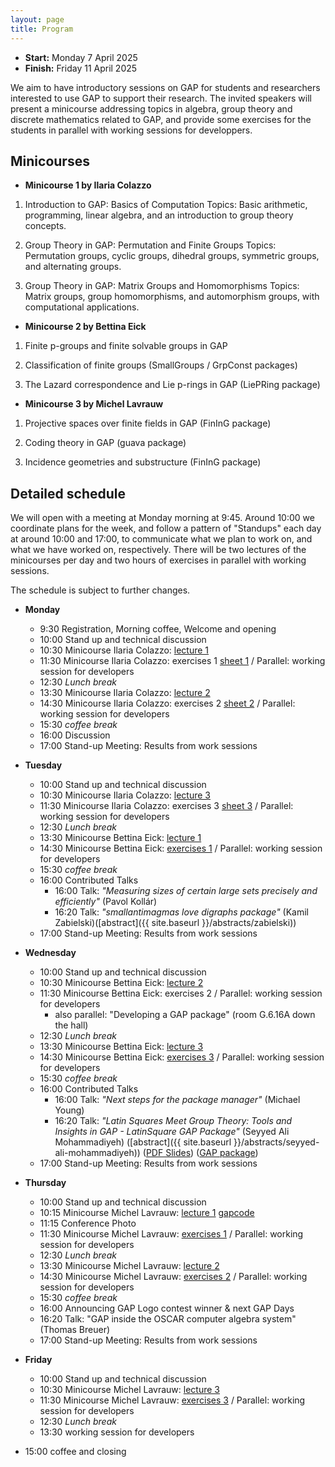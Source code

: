 ```yaml
---
layout: page
title: Program
---
```



* __Start:__ Monday 7 April 2025 <!-- , 9:00 UTC -->
* __Finish:__ Friday 11 April 2025

We aim to have introductory sessions on GAP for students and researchers interested to use GAP to support their research. The invited speakers will present a minicourse addressing topics in algebra, group theory and discrete mathematics related to GAP, and provide some exercises for the students in parallel with working sessions for developpers. 

<!--
But we are looking for more talks, so please <a href="mailto:{{site.email}}">contact us via email</a> and let us know if you would like to give a talk about your research! We welcome talks about computational mathematics research, which utilised GAP.-->

## Minicourses

- **Minicourse 1 by Ilaria Colazzo**

1. Introduction to GAP: Basics of Computation
Topics: Basic arithmetic, programming, linear algebra, and an introduction to group theory concepts.

2. Group Theory in GAP: Permutation and Finite Groups
Topics: Permutation groups, cyclic groups, dihedral groups, symmetric groups, and alternating groups.

3. Group Theory in GAP: Matrix Groups and Homomorphisms
Topics: Matrix groups, group homomorphisms, and automorphism groups, with computational applications.

- **Minicourse 2 by Bettina Eick**

1. Finite p-groups and finite solvable groups in GAP

2. Classification of finite groups (SmallGroups / GrpConst packages)

3. The Lazard correspondence and Lie p-rings in GAP (LiePRing package)

- **Minicourse 3 by Michel Lavrauw**

1. Projective spaces over finite fields in GAP (FinInG package)

2. Coding theory in GAP (guava package)

3. Incidence geometries and substructure (FinInG package)


## Detailed schedule

We will open with a meeting at Monday morning at 9:45. Around 10:00 we coordinate plans for the week,
and follow a pattern of "Standups" each day at around 10:00 and 17:00, to
communicate what we plan to work on, and what we have worked on, respectively. There will be two lectures of the minicourses per day 
and two hours of exercises in parallel with working sessions. 

The schedule is subject to further changes. 
- **Monday**

  - 9:30 Registration, Morning coffee, Welcome and opening
  - 10:00 Stand up and technical discussion
  - 10:30 Minicourse Ilaria Colazzo: [lecture 1](https://www.ilariacolazzo.info/gap/slides/lecture1.html)
  - 11:30 Minicourse Ilaria Colazzo: exercises 1 [sheet 1](https://www.ilariacolazzo.info/gap/tutorials/sheet1/) / Parallel: working session for developers
  - 12:30 *Lunch break*
  - 13:30 Minicourse Ilaria Colazzo: [lecture 2](https://www.ilariacolazzo.info/gap/slides/lecture2.html)
  - 14:30 Minicourse Ilaria Colazzo: exercises 2 [sheet 2](https://www.ilariacolazzo.info/gap/tutorials/sheet2/) / Parallel: working session for developers
  - 15:30 *coffee break*
  - 16:00 Discussion
  - 17:00 Stand-up Meeting: Results from work sessions

- **Tuesday**

  - 10:00 Stand up and technical discussion
  - 10:30 Minicourse Ilaria Colazzo: [lecture 3](https://www.ilariacolazzo.info/gap/slides/lecture3.html)
  - 11:30 Minicourse Ilaria Colazzo: exercises 3 [sheet 3](https://www.ilariacolazzo.info/gap/tutorials/sheet3/) / Parallel: working session for developers
  - 12:30 *Lunch break*
  - 13:30 Minicourse Bettina Eick: [lecture 1](bettina.pdf)
  - 14:30 Minicourse Bettina Eick: [exercises 1](bettinaexercise1.pdf)  / Parallel: working session for developers
  - 15:30 *coffee break*
  - 16:00 Contributed Talks
    - 16:00 Talk: *"Measuring sizes of certain large sets precisely and efficiently"* (Pavol Kollár)
    - 16:20 Talk: *"smallantimagmas love digraphs package"* (Kamil Zabielski)([abstract]({{ site.baseurl }}/abstracts/zabielski))
  - 17:00 Stand-up Meeting: Results from work sessions

- **Wednesday**

  - 10:00 Stand up and technical discussion
  - 10:30 Minicourse Bettina Eick: [lecture 2](bettina2.pdf)
  - 11:30 Minicourse Bettina Eick: exercises 2 / Parallel: working session for developers
      - also parallel: "Developing a GAP package" (room G.6.16A down the hall)
  - 12:30 *Lunch break*
  - 13:30 Minicourse Bettina Eick: [lecture 3](bettina3.pdf)
  - 14:30 Minicourse Bettina Eick: [exercises 3](bettinaexercise3.pdf) / Parallel: working session for developers
  - 15:30 *coffee break*
  - 16:00 Contributed Talks
    - 16:00 Talk: *"Next steps for the package manager"* (Michael Young)
    - 16:20 Talk: *"Latin Squares Meet Group Theory: Tools and Insights in GAP - LatinSquare GAP Package"* (Seyyed Ali Mohammadiyeh) ([abstract]({{ site.baseurl }}/abstracts/seyyed-ali-mohammadiyeh)) ([PDF Slides](https://github.com/BaseMax/gap-days-2025/blob/main/gap-days-2025.pdf)) ([GAP package](https://github.com/BaseMax/LatinSquareGAP))
  - 17:00 Stand-up Meeting: Results from work sessions

- **Thursday**

  - 10:00 Stand up and technical discussion
  - 10:15 Minicourse Michel Lavrauw: [lecture 1](https://mlavrauw.github.io/GapDaysSpring2025/1_lecture_ML.pdf) [gapcode](https://mlavrauw.github.io/GapDaysSpring2025/1_gapcode_ML.g)
  - 11:15 Conference Photo
  - 11:30 Minicourse Michel Lavrauw: [exercises 1](https://mlavrauw.github.io/GapDaysSpring2025/1_exercises_ML.pdf) / Parallel: working session for developers
  - 12:30 *Lunch break*
  - 13:30 Minicourse Michel Lavrauw: [lecture 2](https://mlavrauw.github.io/GapDaysSpring2025/2_lecture_ML.pdf)
  - 14:30 Minicourse Michel Lavrauw: [exercises 2](https://mlavrauw.github.io/GapDaysSpring2025/2_exercises_ML.pdf) / Parallel: working session for developers
  - 15:30 *coffee break*
  - 16:00 Announcing GAP Logo contest winner & next GAP Days
  - 16:20 Talk: "GAP inside the OSCAR computer algebra system" (Thomas Breuer)
  - 17:00 Stand-up Meeting: Results from work sessions

- **Friday**

  - 10:00 Stand up and technical discussion
  - 10:30 Minicourse Michel Lavrauw: [lecture 3](https://mlavrauw.github.io/GapDaysSpring2025/3_lecture_ML.pdf)
  - 11:30 Minicourse Michel Lavrauw: [exercises 3](https://mlavrauw.github.io/GapDaysSpring2025/3_exercises_ML.pdf) / Parallel: working session for developers
  - 12:30 *Lunch break*
  - 13:30 working session for developers
<!--  - 14:30 Minicourse Michel Lavrauw: exercises 3 / Parallel: working session for developers -->
  - 15:00 coffee and closing
